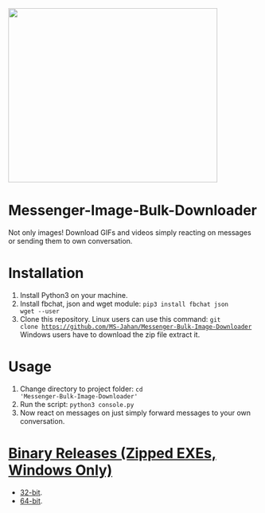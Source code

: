 <img height='350' width='420' align='center' src="https://github.com/MS-Jahan/Messenger-Image-Bulk-Downloader/raw/master/logo.png"/>

# Messenger-Image-Bulk-Downloader
Not only images! Download GIFs and videos simply reacting on messages or sending them to own conversation.

# Installation
1. Install Python3 on your machine.
2. Install fbchat, json and wget module: 
<code>pip3 install fbchat json wget --user</code>
3. Clone this repository.
Linux users can use this command: <code>git clone https://github.com/MS-Jahan/Messenger-Bulk-Image-Downloader</code>
<br/>Windows users have to download the zip file extract it.

# Usage
1. Change directory to project folder: <code>cd 'Messenger-Bulk-Image-Downloader'</code>
2. Run the script: 
<code>python3 console.py</code>
3. Now react on messages on just simply forward messages to your own conversation.

# [Binary Releases (Zipped EXEs, Windows Only)](https://github.com/MS-Jahan/Messenger-Image-Bulk-Downloader/releases)
* [32-bit](https://github.com/MS-Jahan/Messenger-Image-Bulk-Downloader/releases/download/0.1-alpha/mibd-32bit.rar). 
* [64-bit](https://github.com/MS-Jahan/Messenger-Image-Bulk-Downloader/releases/download/0.1-alpha/mibd-64bit.rar).
